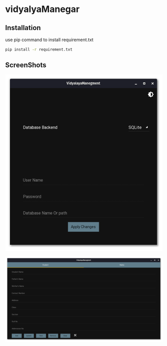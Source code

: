 # vidyalyaManegar


## Installation
use pip command to install requirement.txt

```bash
pip install -r requirement.txt
```

## ScreenShots
![Screenshot](screenshots/1.png)

![Screenshot](screenshots/2.png)
